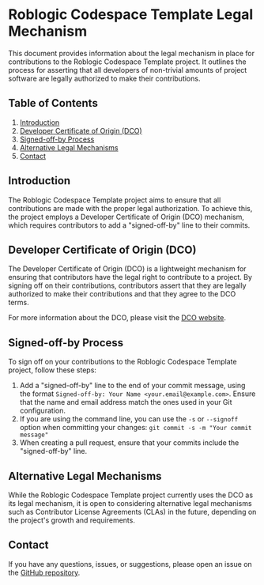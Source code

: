 # Roblogic Codespace Template Legal Mechanism

This document provides information about the legal mechanism in place for contributions to the Roblogic Codespace Template project. It outlines the process for asserting that all developers of non-trivial amounts of project software are legally authorized to make their contributions.

## Table of Contents

1. [Introduction](#introduction)
2. [Developer Certificate of Origin (DCO)](#developer-certificate-of-origin-dco)
3. [Signed-off-by Process](#signed-off-by-process)
4. [Alternative Legal Mechanisms](#alternative-legal-mechanisms)
5. [Contact](#contact)

## Introduction

The Roblogic Codespace Template project aims to ensure that all contributions are made with the proper legal authorization. To achieve this, the project employs a Developer Certificate of Origin (DCO) mechanism, which requires contributors to add a "signed-off-by" line to their commits.

## Developer Certificate of Origin (DCO)

The Developer Certificate of Origin (DCO) is a lightweight mechanism for ensuring that contributors have the legal right to contribute to a project. By signing off on their contributions, contributors assert that they are legally authorized to make their contributions and that they agree to the DCO terms.

For more information about the DCO, please visit the [DCO website](https://developercertificate.org/).

## Signed-off-by Process

To sign off on your contributions to the Roblogic Codespace Template project, follow these steps:

1. Add a "signed-off-by" line to the end of your commit message, using the format `Signed-off-by: Your Name <your.email@example.com>`. Ensure that the name and email address match the ones used in your Git configuration.
2. If you are using the command line, you can use the `-s` or `--signoff` option when committing your changes: `git commit -s -m "Your commit message"`
3. When creating a pull request, ensure that your commits include the "signed-off-by" line.

## Alternative Legal Mechanisms

While the Roblogic Codespace Template project currently uses the DCO as its legal mechanism, it is open to considering alternative legal mechanisms such as Contributor License Agreements (CLAs) in the future, depending on the project's growth and requirements.

## Contact

If you have any questions, issues, or suggestions, please open an issue on the [GitHub repository](https://github.com/genome21/roblogic-codespace-template/issues).
